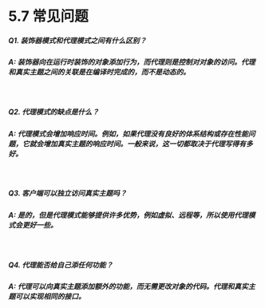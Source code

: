 5.7 常见问题
===

##### Q1. 装饰器模式和代理模式之间有什么区别？
##### A: 装饰器向在运行时装饰的对象添加行为，而代理则是控制对对象的访问。代理和真实主题之间的关联是在编译时完成的，而不是动态的。

<br/>

##### Q2. 代理模式的缺点是什么？
##### A: 代理模式会增加响应时间。例如，如果代理没有良好的体系结构或存在性能问题，它就会增加真实主题的响应时间。一般来说，这一切都取决于代理写得有多好。

<br/>

##### Q3. 客户端可以独立访问真实主题吗？
##### A: 是的，但是代理模式能够提供许多优势，例如虚拟、远程等，所以使用代理模式会更好一些。

<br/>

##### Q4. 代理能否给自己添任何功能？
##### A: 代理可以向真实主题添加额外的功能，而无需更改对象的代码。代理和真实主题可以实现相同的接口。

